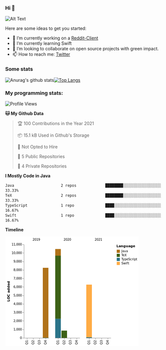 ### Hi 👋
![Alt Text](https://gist.githubusercontent.com/stevengeorgeharris/c99d23025de85e1b1b2b391d5b043ed4/raw/792605f1b00f2cd8c0914eeb32745bf8ccea3a72/hello-there.gif)

Here are some ideas to get you started:

- 🔭 I’m currently working on a [Reddit-Client](https://github.com/Tokko55v2/reddit-client)
- 🌱 I’m currently learning Swift
- 👯 I’m looking to collaborate on open source projects with green impact.
- 📫 How to reach me: [Twitter](https://twitter.com/michaelkro6)

### Some stats
![Anurag's github stats](https://github-readme-stats.vercel.app/api?username=tokko55v2&show_icons=true)[![Top Langs](https://github-readme-stats.vercel.app/api/top-langs/?username=Tokko55v2&layout=compact)](https://github.com/anuraghazra/github-readme-stats)

### My programming stats:
<!--START_SECTION:waka-->
![Profile Views](http://img.shields.io/badge/Profile%20Views-1-blue)

**🐱 My Github Data** 

> 🏆 100 Contributions in the Year 2021
 > 
> 📦 15.1 kB Used in Github's Storage 
 > 
> 🚫 Not Opted to Hire
 > 
> 📜 5 Public Repositories 
 > 
> 🔑 4 Private Repositories  
 > 
**I Mostly Code in Java** 

```text
Java                     2 repos             ████████░░░░░░░░░░░░░░░░░   33.33% 
TeX                      2 repos             ████████░░░░░░░░░░░░░░░░░   33.33% 
TypeScript               1 repo              ████░░░░░░░░░░░░░░░░░░░░░   16.67% 
Swift                    1 repo              ████░░░░░░░░░░░░░░░░░░░░░   16.67%

```


**Timeline**

![Chart not found](https://raw.githubusercontent.com/Tokko55v2/Tokko55v2/main/charts/bar_graph.png) 


<!--END_SECTION:waka-->
